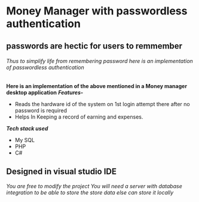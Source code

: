 # Money Manager with passwordless authentication

## passwords are hectic for users to remmember
###### Thus to simplify life from remembering password here is an implementation of passwordless authentication
**Here is an implementation of the above mentioned in a Money manager desktop application**
***Features-***
- Reads the hardware id of the system on 1st login attempt there after no password is required
- Helps In Keeping a record of earning and expenses.

***Tech stack used***
- My SQL
- PHP
- C#

## Designed in visual studio IDE

*You are free to modify the project*
*You will need a server with database integration to be able to store the store data*
*else can store it locally*
